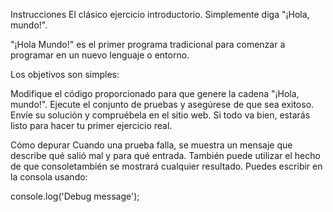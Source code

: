 Instrucciones
El clásico ejercicio introductorio. Simplemente diga "¡Hola, mundo!".

"¡Hola Mundo!" es el primer programa tradicional para comenzar a programar en un nuevo lenguaje o entorno.

Los objetivos son simples:

Modifique el código proporcionado para que genere la cadena "¡Hola, mundo!".
Ejecute el conjunto de pruebas y asegúrese de que sea exitoso.
Envíe su solución y compruébela en el sitio web.
Si todo va bien, estarás listo para hacer tu primer ejercicio real.

Cómo depurar
Cuando una prueba falla, se muestra un mensaje que describe qué salió mal y para qué entrada. También puede utilizar el hecho de que consoletambién se mostrará cualquier resultado. Puedes escribir en la consola usando:

console.log('Debug message');